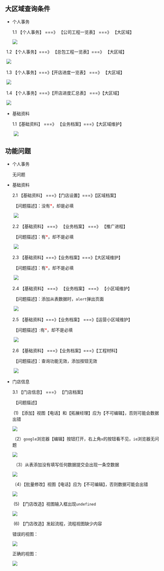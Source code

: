 ## 大区域查询条件

* 个人事务

  1.1 【个人事务】 ===》 【公司工程一览表】  ===》 【大区域】

    ![](https://nanganghuang.github.io/workingimg/Snipaste_2019-07-15_14-21-49.png)

​     1.2 【个人事务】===》 【总包工程一览表】===》 【大区域】

​      ![](https://nanganghuang.github.io/workingimg/Snipaste_2019-07-15_14-30-26.png)

​      1.3 【个人事务】===》【开店进度一览表】 ===》 【大区域】

​       ![](https://nanganghuang.github.io/workingimg/Snipaste_2019-07-15_14-33-13.png)

​      1.4 【个人事务】===》【开店进度汇总表】 ===》【大区域】

​       ![](https://nanganghuang.github.io/workingimg/Snipaste_2019-07-15_14-36-28.png)

+ 基础资料

  1.1【基础资料】 ===》 【业务档案】===》【大区域维护】

  ​	![](https://nanganghuang.github.io/workingimg/Snipaste_2019-07-15_15-24-15.png)

## 功能问题

+ 个人事务

  无问题

+ 基础资料

  2.1 【基础资料】 ===》【门店设置】===》【区域档案】
  
  ​         【问题描述】：没有<font style="color: red;">*</font>，却是必填
  
  ​     ![](https://nanganghuang.github.io/workingimg/Snipaste_2019-07-15_15-02-20.png)
  
  2.2  【基础资料】 ===》 【业务档案】 ===》 【推广进程】
  
  ​         【问题描述】：有<font style="color: red;">*</font>，却不是必填
  
  ​       ![](https://nanganghuang.github.io/workingimg/Snipaste_2019-07-15_15-17-23.png)
  
  2.3 【基础资料】===》【业务档案】===》【大区域维护】
  
  ​		 【问题描述】：有<font style="color: red;">*</font>，却不是必填
  
  ​        ![](https://nanganghuang.github.io/workingimg/Snipaste_2019-07-15_15-41-25.png)
  
  2.4 【基础资料】 ===》 【业务档案】 ===》 【小区域维护】
  
  ​          【问题描述】：添加从表数据时，`alert`弹出页面
  
  ​        ![](https://nanganghuang.github.io/workingimg/Snipaste_2019-07-15_15-29-36.png)
  
  2.5 【基础资料】===》【业务档案】 ===》【运营小区域维护】
  
  ​           【问题描述】:有<font style="color: red;">*</font>，却不是必填
  
  ​		![](https://nanganghuang.github.io/workingimg/Snipaste_2019-07-15_15-55-53.png)
  
  2.6 【基础资料】 ===》【业务档案】===》【工程材料】
  
  ​             【问题描述】：查询功能无效，添加按钮无效
  
  ​       ![](https://nanganghuang.github.io/workingimg/Snipaste_2019-07-15_16-04-19.png)

+ 门店信息

  3.1 【门店信息】 ===》 【门店档案】 

  ​      【问题描述】

  ​               (1) 【添加】视图【电话】和【拓展经理】应为【不可编辑】，否则可能会数据出错

  ![](https://nanganghuang.github.io/workingimg/Snipaste_2019-07-15_16-50-04.png)

  ​            （2）`google`浏览器【编辑】按钮打开，右上角`x`的按钮看不见，`ie`浏览器无问题

   ![](https://nanganghuang.github.io/workingimg/Snipaste_2019-07-15_16-33-47.png)

  ​            （3）从表添加没有填写任何数据提交会出现一条空数据

   ![](https://nanganghuang.github.io/workingimg/Snipaste_2019-07-15_16-36-14.png)

  ​            （4）【批量修改】视图【电话】应为【不可编辑】，否则数据可能会出错

  ![](https://nanganghuang.github.io/workingimg/Snipaste_2019-07-15_16-53-02.png)

  ​               (5)  【门店改造】视图输入框出现`undefined`

  ![](https://nanganghuang.github.io/workingimg/Snipaste_2019-07-15_16-56-44.png)

  ​			  (6) 【门店改造】发起流程，流程视图缺少内容

  错误的视图：

  ![](https://nanganghuang.github.io/workingimg/Snipaste_2019-07-15_17-04-00.png)

  正确的视图：

  ![](https://nanganghuang.github.io/workingimg/Snipaste_2019-07-15_17-03-16.png)

